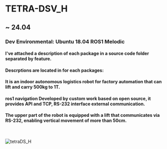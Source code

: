 # TETRA-DSV_H
## ~ 24.04
### Dev Environmental: Ubuntu 18.04 ROS1 Melodic

#### I've attached a description of each package in a source code folder separated by feature.

#### Descrptions are located in for each packages:
#### It is an indoor autonomous logistics robot for factory automation that can lift and carry 500kg to 1T.
#### ros1 navigation Developed by custom work based on open source, it provides API and TCP, RS-232 interface external communication.
#### The upper part of the robot is equipped with a lift that communicates via RS-232, enabling vertical movement of more than 50cm.

<br>

![tetraDS_H](https://github.com/minwoo1213/TETRA-DSV_H/assets/103166594/f102869a-22ca-4d90-be81-63299282bf68)
